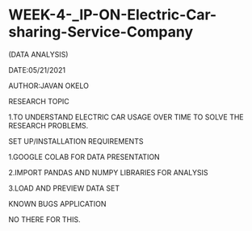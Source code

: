 # WEEK-4-_IP-ON-Electric-Car-sharing-Service-Company

(DATA ANALYSIS)

DATE:05/21/2021

AUTHOR:JAVAN OKELO

RESEARCH TOPIC

1.TO UNDERSTAND ELECTRIC CAR USAGE OVER TIME TO SOLVE THE RESEARCH PROBLEMS.

SET UP/INSTALLATION REQUIREMENTS

1.GOOGLE COLAB FOR DATA PRESENTATION

2.IMPORT PANDAS AND NUMPY LIBRARIES FOR ANALYSIS

3.LOAD AND PREVIEW DATA SET

KNOWN BUGS APPLICATION

NO THERE FOR THIS.
